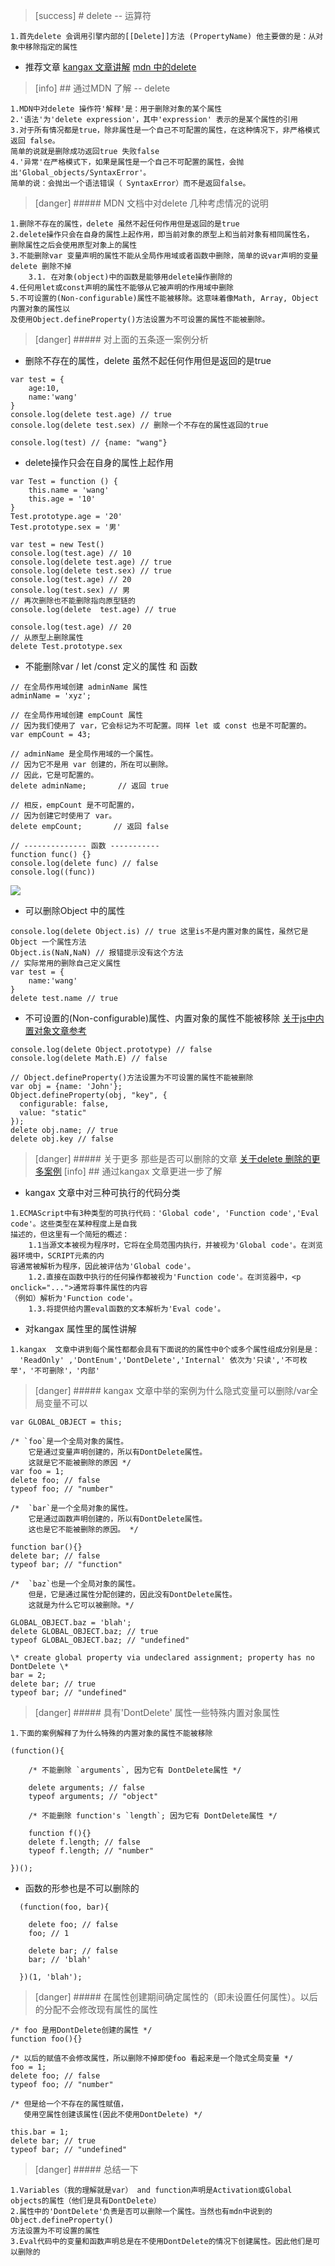 >[success] # delete -- 运算符
~~~
1.首先delete 会调用引擎内部的[[Delete]]方法 (PropertyName) 他主要做的是：从对象中移除指定的属性
~~~
* 推荐文章
[kangax 文章讲解](http://perfectionkills.com/understanding-delete/)
[mdn 中的delete](https://developer.mozilla.org/zh-CN/docs/Web/JavaScript/Reference/Operators/delete)
>[info] ## 通过MDN 了解 -- delete
~~~
1.MDN中对delete 操作符'解释'是：用于删除对象的某个属性
2.'语法'为'delete expression'，其中'expression' 表示的是某个属性的引用
3.对于所有情况都是true，除非属性是一个自己不可配置的属性，在这种情况下，非严格模式返回 false。
简单的说就是删除成功返回true 失败false
4.'异常'在严格模式下，如果是属性是一个自己不可配置的属性，会抛出'Global_objects/SyntaxError'。
简单的说：会抛出一个语法错误（ SyntaxError）而不是返回false。
~~~
>[danger] ##### MDN 文档中对delete 几种考虑情况的说明
~~~
1.删除不存在的属性，delete 虽然不起任何作用但是返回的是true
2.delete操作只会在自身的属性上起作用，即当前对象的原型上和当前对象有相同属性名，
删除属性之后会使用原型对象上的属性
3.不能删除var 变量声明的属性不能从全局作用域或者函数中删除，简单的说var声明的变量
delete 删除不掉
    3.1. 在对象(object)中的函数是能够用delete操作删除的
4.任何用let或const声明的属性不能够从它被声明的作用域中删除    
5.不可设置的(Non-configurable)属性不能被移除。这意味着像Math, Array, Object内置对象的属性以
及使用Object.defineProperty()方法设置为不可设置的属性不能被删除。
~~~
>[danger] ##### 对上面的五条逐一案例分析
* 删除不存在的属性，delete 虽然不起任何作用但是返回的是true
~~~
var test = {
    age:10,
    name:'wang'
}
console.log(delete test.age) // true
console.log(delete test.sex) // 删除一个不存在的属性返回的true

console.log(test) // {name: "wang"}
~~~
* delete操作只会在自身的属性上起作用
~~~
var Test = function () {
    this.name = 'wang'
    this.age = '10'
}
Test.prototype.age = '20'
Test.prototype.sex = '男'

var test = new Test()
console.log(test.age) // 10
console.log(delete test.age) // true
console.log(delete test.sex) // true
console.log(test.age) // 20
console.log(test.sex) // 男
// 再次删除也不能删除指向原型链的
console.log(delete  test.age) // true

console.log(test.age) // 20
// 从原型上删除属性
delete Test.prototype.sex
~~~
* 不能删除var / let /const 定义的属性 和 函数
~~~
// 在全局作用域创建 adminName 属性
adminName = 'xyz';            

// 在全局作用域创建 empCount 属性
// 因为我们使用了 var，它会标记为不可配置。同样 let 或 const 也是不可配置的。
var empCount = 43;

// adminName 是全局作用域的一个属性。
// 因为它不是用 var 创建的，所在可以删除。
// 因此，它是可配置的。
delete adminName;       // 返回 true

// 相反，empCount 是不可配置的， 
// 因为创建它时使用了 var。
delete empCount;       // 返回 false 

// -------------- 函数 -----------
function func() {}
console.log(delete func) // false
console.log((func))
~~~
![](images/screenshot_1641521571712.png)
* 可以删除Object 中的属性
~~~
console.log(delete Object.is) // true 这里is不是内置对象的属性，虽然它是Object 一个属性方法
Object.is(NaN,NaN) // 报错提示没有这个方法
// 实际常用的删除自己定义属性
var test = {
    name:'wang'
}
delete test.name // true
~~~
* 不可设置的(Non-configurable)属性、内置对象的属性不能被移除
[关于js中内置对象文章参考](https://segmentfault.com/a/1190000011467723)

~~~
console.log(delete Object.prototype) // false
console.log(delete Math.E) // false

// Object.defineProperty()方法设置为不可设置的属性不能被删除
var obj = {name: 'John'};
Object.defineProperty(obj, "key", {
  configurable: false,
  value: "static"
});
delete obj.name; // true
delete obj.key // false
~~~
>[danger] ##### 关于更多 那些是否可以删除的文章
[关于delete 删除的更多案例](https://www.cnblogs.com/snandy/archive/2013/03/06/2944815.html)
>[info] ## 通过kangax 文章更进一步了解
* kangax  文章中对三种可执行的代码分类
~~~
1.ECMAScript中有3种类型的可执行代码：'Global code', 'Function code','Eval code'。这些类型在某种程度上是自我
描述的，但这里有一个简短的概述：
    1.1当源文本被视为程序时，它将在全局范围内执行，并被视为'Global code'。在浏览器环境中，SCRIPT元素的内
容通常被解析为程序，因此被评估为'Global code'。
    1.2.直接在函数中执行的任何操作都被视为'Function code'。在浏览器中，<p onclick="...">通常将事件属性的内容
（例如）解析为'Function code'。
    1.3.将提供给内置eval函数的文本解析为'Eval code'。
~~~
* 对kangax  属性里的属性讲解
~~~
1.kangax  文章中讲到每个属性都都会具有下面说的的属性中0个或多个属性组成分别是是：
  'ReadOnly' ,'DontEnum','DontDelete','Internal' 依次为'只读','不可枚举'，'不可删除'，'内部'
~~~
>[danger] ##### kangax  文章中举的案例为什么隐式变量可以删除/var全局变量不可以
~~~
var GLOBAL_OBJECT = this;

/* `foo`是一个全局对象的属性。
    它是通过变量声明创建的，所以有DontDelete属性。
    这就是它不能被删除的原因 */
var foo = 1;
delete foo; // false
typeof foo; // "number"

/*  `bar`是一个全局对象的属性。
    它是通过函数声明创建的，所以有DontDelete属性。
    这也是它不能被删除的原因。 */

function bar(){}
delete bar; // false
typeof bar; // "function"

/*  `baz`也是一个全局对象的属性。
    但是，它是通过属性分配创建的，因此没有DontDelete属性。
    这就是为什么它可以被删除。*/

GLOBAL_OBJECT.baz = 'blah';
delete GLOBAL_OBJECT.baz; // true
typeof GLOBAL_OBJECT.baz; // "undefined"

\* create global property via undeclared assignment; property has no DontDelete \*
bar = 2;
delete bar; // true
typeof bar; // "undefined"
~~~
>[danger] ##### 具有'DontDelete' 属性一些特殊内置对象属性
~~~
1.下面的案例解释了为什么特殊的内置对象的属性不能被移除
~~~
~~~
(function(){

    /* 不能删除 `arguments`, 因为它有 DontDelete属性 */

    delete arguments; // false
    typeof arguments; // "object"

    /* 不能删除 function's `length`; 因为它有 DontDelete属性 */

    function f(){}
    delete f.length; // false
    typeof f.length; // "number"

})();
~~~
* 函数的形参也是不可以删除的
~~~
  (function(foo, bar){

    delete foo; // false
    foo; // 1

    delete bar; // false
    bar; // 'blah'

  })(1, 'blah');
~~~
>[danger] ##### 在属性创建期间确定属性的（即未设置任何属性）。以后的分配不会修改现有属性的属性
~~~
/* foo 是用DontDelete创建的属性 */
function foo(){}

/* 以后的赋值不会修改属性，所以删除不掉即使foo 看起来是一个隐式全局变量 */
foo = 1;
delete foo; // false
typeof foo; // "number"

/* 但是给一个不存在的属性赋值，
   使用空属性创建该属性(因此不使用DontDelete) */

this.bar = 1;
delete bar; // true
typeof bar; // "undefined"
~~~
>[danger] ##### 总结一下
~~~
1.Variables（我的理解就是var） and function声明是Activation或Global objects的属性（他们是具有DontDelete）
2.属性中的'DontDelete'负责是否可以删除一个属性。当然也有mdn中说到的Object.defineProperty()
方法设置为不可设置的属性
3.Eval代码中的变量和函数声明总是在不使用DontDelete的情况下创建属性。因此他们是可以删除的
~~~